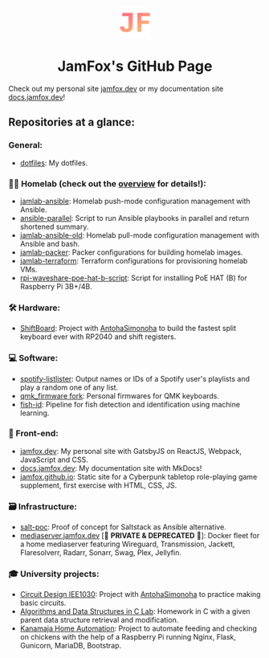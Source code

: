 <p align="center">
  <a href="https://jamfox.dev">
    <img alt="JF" src="./images/icon.png" width="60" />
  </a>
</p>
<h1 align="center">
JamFox's GitHub Page
</h1>

Check out my personal site [jamfox.dev](https://jamfox.dev/) or my documentation site [docs.jamfox.dev](https://docs.jamfox.dev)!

## Repositories at a glance:

### General:
- [dotfiles](https://github.com/JamFox/dotfiles): My dotfiles.

### 👨‍💻 Homelab (check out the [overview](https://docs.jamfox.dev/content/homelab/) for details!):
- [jamlab-ansible](https://github.com/JamFox/jamlab-ansible): Homelab push-mode configuration management with Ansible.
- [ansible-parallel](https://github.com/JamFox/ansible-parallel): Script to run Ansible playbooks in parallel and return shortened summary.
- [jamlab-ansible-old](https://github.com/JamFox/jamlab-ansible-old): Homelab pull-mode configuration management with Ansible and bash.
- [jamlab-packer](https://github.com/JamFox/jamlab-packer): Packer configurations for building homelab images.
- [jamlab-terraform](https://github.com/JamFox/jamlab-terraform): Terraform configurations for provisioning homelab VMs.
- [rpi-waveshare-poe-hat-b-script](https://github.com/JamFox/rpi-waveshare-poe-hat-b-script): Script for installing PoE HAT (B) for Raspberry Pi 3B+/4B.

### 🛠 Hardware:
- [ShiftBoard](https://github.com/JamFox/Shiftboard): Project with [AntohaSimonoha](https://github.com/AntohaSimonoha) to build the fastest split keyboard ever with RP2040 and shift registers.

### 💻 Software:
- [spotify-listlister](https://github.com/JamFox/spotify-listlister): Output names or IDs of a Spotify user's playlists and play a random one of any list.
- [qmk_firmware fork](https://github.com/JamFox/qmk_firmware): Personal firmwares for QMK keyboards.
- [fish-id](https://github.com/JamFox/fish-id): Pipeline for fish detection and identification using machine learning.

### 📰 Front-end:
- [jamfox.dev](https://github.com/JamFox/jamfox.dev): My personal site with GatsbyJS on ReactJS, Webpack, JavaScript and CSS.
- [docs.jamfox.dev](https://github.com/JamFox/docs.jamfox.dev): My documentation site with MkDocs!
- [jamfox.github.io](https://github.com/JamFox/jamfox.github.io): Static site for a Cyberpunk tabletop role-playing game supplement, first exercise with HTML, CSS, JS.

### 🗃️ Infrastructure:
- [salt-poc](https://github.com/JamFox/salt-poc): Proof of concept for Saltstack as Ansible alternative.
- [mediaserver.jamfox.dev](https://github.com/JamFox/mediaserver.jamfox.dev) [🚧 **PRIVATE & DEPRECATED** 🚧]: Docker fleet for a home mediaserver featuring Wireguard, Transmission, Jackett, Flaresolverr, Radarr, Sonarr, Swag, Plex, Jellyfin.

### 🎓 University projects:
- [Circuit Design IEE1030](https://github.com/JamFox/Circuit-Design-Project-IEE1030): Project with [AntohaSimonoha](https://github.com/AntohaSimonoha) to practice making basic circuits. 
- [Algorithms and Data Structures in C Lab](https://github.com/JamFox/AlgoritmidLabor): Homework in C with a given parent data structure retrieval and modification. 
- [Kanamaja Home Automation](https://github.com/JamFox/Kanamaja-Home-Automation): Project to automate feeding and checking on chickens with the help of a Raspberry Pi running Nginx, Flask, Gunicorn, MariaDB, Bootstrap.
